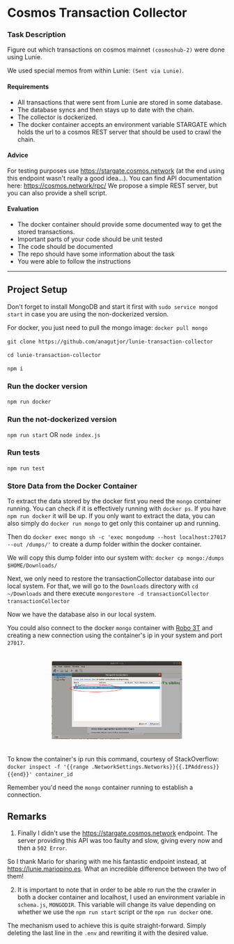 # Cosmos Transaction Collector

### Task Description

Figure out which transactions on cosmos mainnet `(cosmoshub-2)` were done using Lunie.

We used special memos from within Lunie: `(Sent via Lunie)`.

#### Requirements

- All transactions that were sent from Lunie are stored in some database.
- The database syncs and then stays up to date with the chain.
- The collector is dockerized.
- The docker container accepts an environment variable STARGATE which holds the url to a cosmos REST server that should be used to crawl the chain.

#### Advice

For testing purposes use https://stargate.cosmos.network (at the end using this endpoint wasn't really a good idea...).
You can find API documentation here: https://cosmos.network/rpc/
We propose a simple REST server, but you can also provide a shell script.

#### Evaluation 

- The docker container should provide some documented way to get the stored transactions.
- Important parts of your code should be unit tested
- The code should be documented
- The repo should have some information about the task
- You were able to follow the instructions

<hr>

## Project Setup

Don't forget to install MongoDB and start it first with `sudo service mongod start` in case you are using the non-dockerized version. 

For docker, you just need to pull the mongo image:
`docker pull mongo`


`git clone https://github.com/anagutjor/lunie-transaction-collector`

`cd lunie-transaction-collector`

`npm i`

### Run the docker version

`npm run docker` 

### Run the not-dockerized version

`npm run start` 
OR
`node index.js`

### Run tests

`npm run test`

### Store Data from the Docker Container

To extract the data stored by the docker first you need the `mongo` container running.
You can check if it is effectively running with `docker ps`. If you have `npm run docker` it will be up. If you only want to extract the data, you can also simply do `docker run mongo` to get only this container up and running.

Then do
`docker exec mongo sh -c 'exec mongodump --host localhost:27017 --out /dumps/'`
to create a dump folder within the docker container.

We will copy this dump folder into our system with:
`docker cp mongo:/dumps $HOME/Downloads/`

Next, we only need to restore the transactionCollector database into our local system. For that, we will go to the `Downloads` directory with `cd ~/Downloads` and there execute
`mongorestore -d transactionCollector transactionCollector`

Now we have the database also in our local system.

You could also connect to the docker `mongo` container with [Robo 3T](https://robomongo.org/) and creating a new connection using the container's ip in your system and port `27017`. 

<div style="text-align:center">
<img src="./assets/img/robo3t-docker.png" width="300px" style="margin: 20px;">
</div>

To know the container's ip run this command, courtesy of StackOverflow: 
`docker inspect -f '{{range .NetworkSettings.Networks}}{{.IPAddress}}{{end}}' container_id`

Remember you'd need the `mongo` container running to establish a connection.

## Remarks

1. Finally I didn't use the https://stargate.cosmos.network endpoint. The server providing this API was too faulty and slow, giving every now and then a `502 Error`.

So I thank Mario for sharing with me his fantastic endpoint instead, at https://lunie.mariopino.es. What an incredible difference between the two of them!

2. It is important to note that in order to be able ro run the the crawler in both a docker container and localhost, I used an environment variable in `schema.js`, `MONGODIR`. This variable will change its value depending on whether we use the `npm run start` script or the `npm run docker` one.

The mechanism used to achieve this is quite straight-forward. Simply deleting the last line in the `.env` and rewriting it with the desired value.